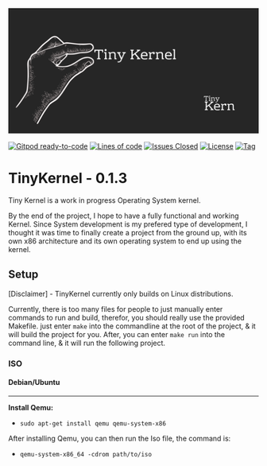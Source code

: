 <img alt="TinyKernel Cover Art" src="https://raw.githubusercontent.com/TinyKern/TinyKernel/master/Assets/TinyKernel%20Cover%20Art.png" width=650 />

[![Gitpod ready-to-code](https://img.shields.io/badge/Gitpod-ready--to--code-blue?logo=gitpod)](https://gitpod.io/#https://github.com/bobrossrtx/TinyKernel)
[![Lines of code](https://img.shields.io/tokei/lines/github/bobrossrtx/TinyKernel?color=pink)](https://github.com/bobrossrtx/TinyKernel/)
[![Issues Closed](https://img.shields.io/github/issues-search/bobrossrtx/TinyKernel?color=red&label=Issues%20Closed&query=is%3Aclosed)](https://github.com/bobrossrtx/TinyKernel/issues)
[![License](https://img.shields.io/github/license/bobrossrtx/TinyKernel)](https://github.com/bobrossrtx/TinyKernel/blob/0.1.3/LICENSE)
[![Tag](https://img.shields.io/github/v/tag/bobrossrtx/TinyKernel)](https://github.com/bobrossrtx/TinyKernel/releases)

# TinyKernel - 0.1.3
Tiny Kernel is a work in progress Operating System kernel.

By the end of the project, I hope to have a fully functional and working Kernel. Since System development is my prefered type of development, 
I thought it was time to finally create a project from the ground up, with its own x86 architecture and its own operating system to end up using
the kernel.

## Setup
[Disclaimer] - TinyKernel currently only builds on Linux distributions.

Currently, there is too many files for people to just manually enter commands to run and build, therefor, you should really use the provided Makefile. just enter `make` into the commandline at the root of the project, & it will build the project for you. After, you can enter `make run` into the command line, & it will run the following project.
### ISO
#### Debian/Ubuntu
---
**Install Qemu:**
- `sudo apt-get install qemu qemu-system-x86`

After installing Qemu, you can then run the Iso file, the command is:
- `qemu-system-x86_64 -cdrom path/to/iso`
